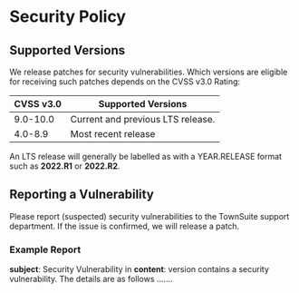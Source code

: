 # Security Policy

## Supported Versions


We release patches for security vulnerabilities.  Which versions are eligible for receiving such patches depends on the CVSS v3.0 Rating:

| CVSS v3.0 | Supported Versions                        |
| --------- | ----------------------------------------- |
| 9.0-10.0  | Current and previous LTS release.         |
| 4.0-8.9   | Most recent release                       |

An LTS release will generally be labelled as with a YEAR.RELEASE format such as __2022.R1__ or __2022.R2__. 

## Reporting a Vulnerability

Please report (suspected) security vulnerabilities to the TownSuite support department. 
If the issue is confirmed, we will release a patch.


### Example Report
**subject**: Security Vulnerability in <Product Name>
**content**: <Product Name> version <version number> contains a security vulnerability.  The details are as follows .......
